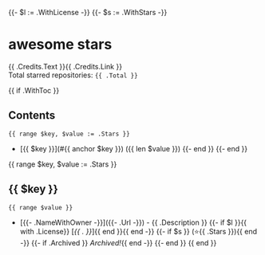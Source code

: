 {{- $l := .WithLicense -}}
{{- $s := .WithStars -}}
# awesome stars

{{ .Credits.Text }}{{ .Credits.Link }}  
Total starred repositories: `{{ .Total }}`

{{ if .WithToc }}
## Contents
    {{ range $key, $value := .Stars }}
* [{{ $key }}](#{{ anchor $key }}) ({{ len $value }})
    {{- end }}
{{- end }}

{{ range $key, $value := .Stars }}
## {{ $key }}
    {{ range $value }}
- [{{- .NameWithOwner -}}]({{- .Url -}}) - {{ .Description }} 
{{- if $l }}{{ with .License}} \[*{{ . }}*\]{{ end }}{{ end -}}
{{- if $s }} (⭐️{{ .Stars }}){{ end -}}
{{- if .Archived }} *Archived!*{{ end -}}
    {{- end }}
{{ end }}
